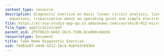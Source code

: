 ```yaml
---
content_type: resource
description: Diagnostic exercise on basic linear circuit analysis, linear differential
  equations, linearization about an operating point and simple electrostatics.
file: https://ol-ocw-studio-app-qa.s3.amazonaws.com/courses/6-012-microelectronic-devices-and-circuits-fall-2009/76d81e87e446421226c49abfe3c693b4_MIT6_012F09_diagnostic_soln.pdf
file_type: application/pdf
parent_uid: 2f970b13-bb63-16c5-f38b-8ce0b0c4de56
resourcetype: Document
title: Take Home Diagnostic Exercise
uid: 76d81e87-e446-4212-26c4-9abfe3c693b4
---
```

